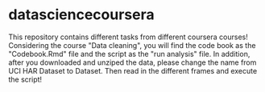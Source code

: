 # datasciencecoursera
This repository contains different tasks from different coursera courses!
Considering the course "Data cleaning", you will find the code book as the "Codebook.Rmd" file and the script as the "run analysis" file.
In addition, after you downloaded and unziped the data, please change the name from UCI HAR Dataset to Dataset.
Then read in the different frames and execute the script!
